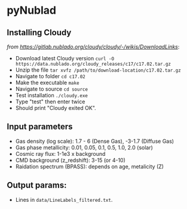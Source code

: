 # pyNublad


## Installing Cloudy
_from https://gitlab.nublado.org/cloudy/cloudy/-/wikis/DownloadLinks_:
* Download latest Cloudy version ```curl -O https://data.nublado.org/cloudy_releases/c17/c17.02.tar.gz```
* Unzip the file ```tar xvfz /path/to/download-location/c17.02.tar.gz```
* Navigate to folder ```cd c17.02```
* Make the executable ```make```
* Navigate to source ``` cd source ```
* Test installation  ```./cloudy.exe```
* Type "test" then enter twice
* Should print "Cloudy exited OK".


## Input parameters
* Gas density (log scale): 1.7 - 6 (Dense Gas), -3-1.7 (Diffuse Gas)
* Gas phase metallicity: 0.01, 0.05, 0.1, 0.5, 1.0, 2.0 (solar)
* Cosmic ray flux: 1-1e3 x background
* CMD background (z_redshift): 3-15 (or 4-10)
* Raidation spectrum (BPASS): depends on age, metalicity (Z)

## Output params:
* Lines in ```data/LineLabels_filtered.txt```.
